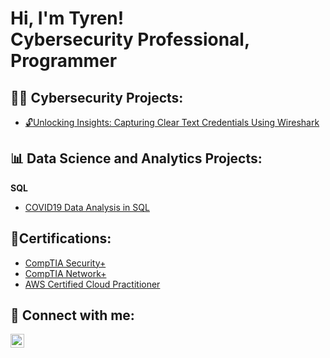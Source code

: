 <h1>Hi, I'm Tyren! <br/><a>Cybersecurity Professional</a>, <a>Programmer</a>

<h2>👨‍💻 Cybersecurity Projects:</h2>

 - [🔓Unlocking Insights: Capturing Clear Text Credentials Using Wireshark](https://github.com/jacksontyren/wireshark_capturing_creds#readme)
<!--     
 <b>Active Directory Home Lab </b>
  - [Active Directory Home Lab](https://github.com/jacksontyren/LABURL)

    
  - [Microsoft Azure SOC and Honeynet with Live Traffic](https://github.com/jacksontyren/LABURL) 
 -->
 <h2>📊 Data Science and Analytics Projects:</h2>

<b>SQL</b>
  - [COVID19 Data Analysis in SQL](https://github.com/jacksontyren/COVID19-Data-Analysis-In-SQL)
<!--- <b>Python</b>
-->
 <h2>📄Certifications:</h2>

 - [CompTIA Security+](https://imgur.com/a/cPnBk92)
 - [CompTIA Network+](https://imgur.com/a/Cq6fS2G)
 - [AWS Certified Cloud Practitioner](https://github.com/jacksontyren/LABURL)


<h2> 🤳 Connect with me:</h2>




[<img align="left" alt="TyrenJackson | LinkedIn" width="22px" src="https://cdn.jsdelivr.net/npm/simple-icons@v3/icons/linkedin.svg" />][linkedin]


[linkedin]:https://linkedin.com/in/tyren-r-jackson-ms-75b875133
